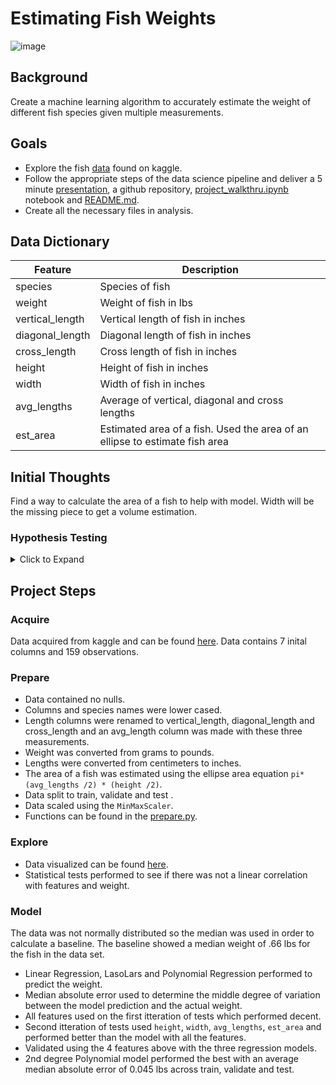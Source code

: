# Estimating Fish Weights 
![image](https://user-images.githubusercontent.com/62911364/101485182-6881b600-3920-11eb-8134-eca13f44da32.png)

## Background
Create a machine learning algorithm to accurately estimate the weight of different fish species given multiple measurements. 

## Goals
- Explore the fish [data](https://www.kaggle.com/akdagmelih/multiplelinear-regression-fish-weight-estimation/data) found on kaggle. 
- Follow the appropriate steps of the data science pipeline and deliver a 5 minute [presentation](https://www.canva.com/design/DAEPkmj_Jw8/lNjX0dpNmLdqQPXLfd7SEA/view?utm_content=DAEPkmj_Jw8&utm_campaign=designshare&utm_medium=link&utm_source=publishsharelink), a github repository, [project_walkthru.ipynb](https://github.com/george887/estimating_fish_weights/blob/master/project_walkthru.ipynb) notebook and [README.md](https://github.com/george887/estimating_fish_weights/blob/master/README.md).
- Create all the necessary files in analysis. 

## Data Dictionary
| Feature                 | Description                                                 |
|-------------------------|-------------------------------------------------------------|
| species                  | Species of fish                                            |
| weight                   | Weight of fish in lbs                                      |
| vertical_length          | Vertical length of fish in inches                          |
| diagonal_length          | Diagonal length of fish in inches                          |
| cross_length             | Cross length of fish in inches                             |
| height         | Height of fish in inches                                             |
| width                    | Width of fish in inches                                    |
| avg_lengths            | Average of vertical, diagonal and cross lengths              |
| est_area             | Estimated area of a fish. Used the area of an ellipse to estimate fish area |

## Initial Thoughts
Find a way to calculate the area of a fish to help with model. Width will be the missing piece to get a volume estimation. 
### Hypothesis Testing
<details>
  <summary> Click to Expand </summary>
  
> H<sub>0</sub>: There is not linear correlation between the height and weights of fish.

> H<sub>a</sub>: There is a linear correlation between height and weight of fish.
- Pearson Correlation Test
    - P-value less than alpha = .05 so we reject the null hypothesis

 H<sub>0</sub>: There is not linear correlation between the width and weights of fish.

> H<sub>a</sub>: There is a linear correlation between width and weight of fish.
- Pearson Correlation Test
    - P-value less than alpha = .05 so we reject the null hypothesis

 H<sub>0</sub>: There is not linear correlation between the average lengths and weights of fish.

> H<sub>a</sub>: There is a linear correlation between average lengths and weight of fish.
- Pearson Correlation Test
    - P-value less than alpha = .05 so we reject the null hypothesis

 H<sub>0</sub>: There is not linear correlation between the height and weights of fish.

> H<sub>a</sub>: There is a linear correlation between height and weight of fish.
- Pearson Correlation Test
    - P-value less than alpha = .05 so we reject the null hypothesis

</details>

## Project Steps
### Acquire 
Data acquired from kaggle and can be found [here](https://www.kaggle.com/akdagmelih/multiplelinear-regression-fish-weight-estimation/data). Data contains 7 inital columns and 159 observations.

### Prepare
- Data contained no nulls.
- Columns and species names were lower cased. 
- Length columns were renamed to vertical_length, diagonal_length and cross_length and an avg_length column was made with these three measurements. 
- Weight was converted from grams to pounds.
- Lengths were converted from centimeters to inches.
- The area of a fish was estimated using the ellipse area equation ```pi*(avg_lengths /2) * (height /2)```.
- Data split to train, validate and test .
- Data scaled using the ```MinMaxScaler```.
- Functions can be found in the [prepare.py](https://github.com/george887/estimating_fish_weights/blob/master/prepare.py).

### Explore
- Data visualized can be found [here](https://github.com/george887/estimating_fish_weights/blob/master/explore.ipynb).
- Statistical tests performed to see if there was not a linear correlation with features and weight. 

### Model
The data was not normally distributed so the median was used in order to calculate a baseline. The baseline showed a median weight of .66 lbs for the fish in the data set. 
- Linear Regression, LasoLars and Polynomial Regression performed to predict the weight.
- Median absolute error used to determine the middle degree of variation between the model prediction and the actual weight.
- All features used on the first itteration of tests which performed decent.
- Second itteration of tests used ```height```, ```width```, ```avg_lengths```, ```est_area``` and performed better than the model with all the features.
- Validated using the 4 features above with the three regression models.
- 2nd degree Polynomial model performed the best with an average median absolute error of 0.045 lbs across train, validate and test. 

